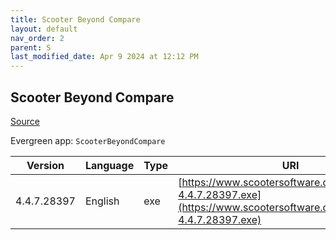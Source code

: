 ```yaml
---
title: Scooter Beyond Compare
layout: default
nav_order: 2
parent: S
last_modified_date: Apr 9 2024 at 12:12 PM
---
```


## Scooter Beyond Compare

[Source](https://scootersoftware.com/)

Evergreen app: `ScooterBeyondCompare`

| Version     | Language | Type | URI                                                                                                                  |
| ----------- | -------- | ---- | -------------------------------------------------------------------------------------------------------------------- |
| 4.4.7.28397 | English  | exe  | [https://www.scootersoftware.com/BCompare-4.4.7.28397.exe](https://www.scootersoftware.com/BCompare-4.4.7.28397.exe) |
